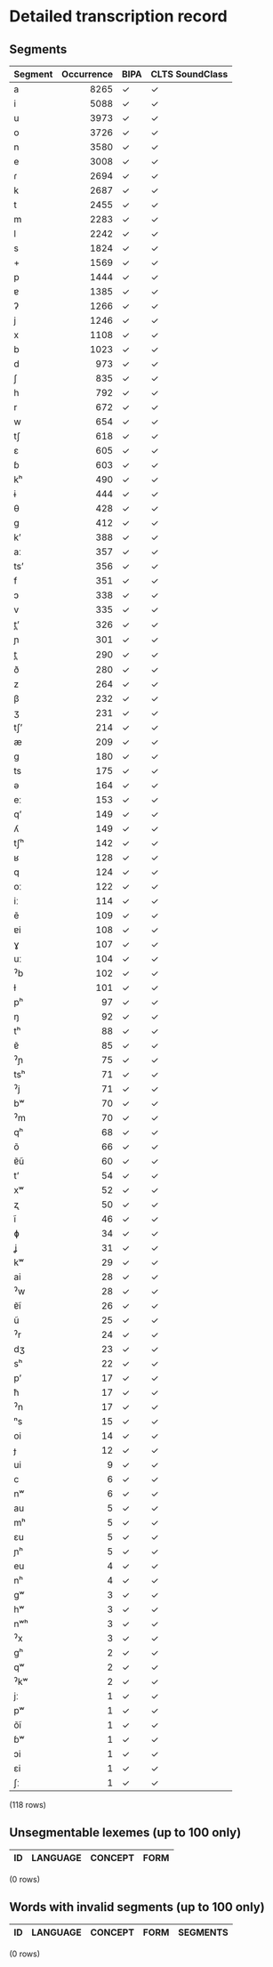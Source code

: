 
# Detailed transcription record

## Segments

| Segment | Occurrence | BIPA | CLTS SoundClass |
|:----------|-------------:|:-------|:------------------|
| a | 8265 | ✓ | ✓ |
| i | 5088 | ✓ | ✓ |
| u | 3973 | ✓ | ✓ |
| o | 3726 | ✓ | ✓ |
| n | 3580 | ✓ | ✓ |
| e | 3008 | ✓ | ✓ |
| ɾ | 2694 | ✓ | ✓ |
| k | 2687 | ✓ | ✓ |
| t | 2455 | ✓ | ✓ |
| m | 2283 | ✓ | ✓ |
| l | 2242 | ✓ | ✓ |
| s | 1824 | ✓ | ✓ |
| + | 1569 | ✓ | ✓ |
| p | 1444 | ✓ | ✓ |
| ɐ | 1385 | ✓ | ✓ |
| ʔ | 1266 | ✓ | ✓ |
| j | 1246 | ✓ | ✓ |
| x | 1108 | ✓ | ✓ |
| b | 1023 | ✓ | ✓ |
| d | 973 | ✓ | ✓ |
| ʃ | 835 | ✓ | ✓ |
| h | 792 | ✓ | ✓ |
| r | 672 | ✓ | ✓ |
| w | 654 | ✓ | ✓ |
| tʃ | 618 | ✓ | ✓ |
| ɛ | 605 | ✓ | ✓ |
| ɓ | 603 | ✓ | ✓ |
| kʰ | 490 | ✓ | ✓ |
| ɨ | 444 | ✓ | ✓ |
| θ | 428 | ✓ | ✓ |
| g | 412 | ✓ | ✓ |
| kʼ | 388 | ✓ | ✓ |
| aː | 357 | ✓ | ✓ |
| tsʼ | 356 | ✓ | ✓ |
| f | 351 | ✓ | ✓ |
| ɔ | 338 | ✓ | ✓ |
| v | 335 | ✓ | ✓ |
| t̪ʼ | 326 | ✓ | ✓ |
| ɲ | 301 | ✓ | ✓ |
| t̪ | 290 | ✓ | ✓ |
| ð | 280 | ✓ | ✓ |
| z | 264 | ✓ | ✓ |
| β | 232 | ✓ | ✓ |
| ʒ | 231 | ✓ | ✓ |
| tʃʼ | 214 | ✓ | ✓ |
| æ | 209 | ✓ | ✓ |
| ɡ | 180 | ✓ | ✓ |
| ts | 175 | ✓ | ✓ |
| ə | 164 | ✓ | ✓ |
| eː | 153 | ✓ | ✓ |
| qʼ | 149 | ✓ | ✓ |
| ʎ | 149 | ✓ | ✓ |
| tʃʰ | 142 | ✓ | ✓ |
| ʁ | 128 | ✓ | ✓ |
| q | 124 | ✓ | ✓ |
| oː | 122 | ✓ | ✓ |
| iː | 114 | ✓ | ✓ |
| ẽ | 109 | ✓ | ✓ |
| ɐi | 108 | ✓ | ✓ |
| ɣ | 107 | ✓ | ✓ |
| uː | 104 | ✓ | ✓ |
| ˀb | 102 | ✓ | ✓ |
| ɫ | 101 | ✓ | ✓ |
| pʰ | 97 | ✓ | ✓ |
| ŋ | 92 | ✓ | ✓ |
| tʰ | 88 | ✓ | ✓ |
| ɐ̃ | 85 | ✓ | ✓ |
| ˀɲ | 75 | ✓ | ✓ |
| tsʰ | 71 | ✓ | ✓ |
| ˀj | 71 | ✓ | ✓ |
| bʷ | 70 | ✓ | ✓ |
| ˀm | 70 | ✓ | ✓ |
| qʰ | 68 | ✓ | ✓ |
| õ | 66 | ✓ | ✓ |
| ɐ̃ũ | 60 | ✓ | ✓ |
| tʼ | 54 | ✓ | ✓ |
| xʷ | 52 | ✓ | ✓ |
| ʐ | 50 | ✓ | ✓ |
| ĩ | 46 | ✓ | ✓ |
| ɸ | 34 | ✓ | ✓ |
| ʝ | 31 | ✓ | ✓ |
| kʷ | 29 | ✓ | ✓ |
| ai | 28 | ✓ | ✓ |
| ˀw | 28 | ✓ | ✓ |
| ɐ̃ĩ | 26 | ✓ | ✓ |
| ũ | 25 | ✓ | ✓ |
| ˀr | 24 | ✓ | ✓ |
| dʒ | 23 | ✓ | ✓ |
| sʰ | 22 | ✓ | ✓ |
| pʼ | 17 | ✓ | ✓ |
| ħ | 17 | ✓ | ✓ |
| ˀn | 17 | ✓ | ✓ |
| ⁿs | 15 | ✓ | ✓ |
| oi | 14 | ✓ | ✓ |
| ɟ | 12 | ✓ | ✓ |
| ui | 9 | ✓ | ✓ |
| c | 6 | ✓ | ✓ |
| nʷ | 6 | ✓ | ✓ |
| au | 5 | ✓ | ✓ |
| mʰ | 5 | ✓ | ✓ |
| ɛu | 5 | ✓ | ✓ |
| ɲʰ | 5 | ✓ | ✓ |
| eu | 4 | ✓ | ✓ |
| nʰ | 4 | ✓ | ✓ |
| gʷ | 3 | ✓ | ✓ |
| hʷ | 3 | ✓ | ✓ |
| nʷʰ | 3 | ✓ | ✓ |
| ˀx | 3 | ✓ | ✓ |
| gʰ | 2 | ✓ | ✓ |
| qʷ | 2 | ✓ | ✓ |
| ˀkʷ | 2 | ✓ | ✓ |
| jː | 1 | ✓ | ✓ |
| pʷ | 1 | ✓ | ✓ |
| õĩ | 1 | ✓ | ✓ |
| ɓʷ | 1 | ✓ | ✓ |
| ɔi | 1 | ✓ | ✓ |
| ɛi | 1 | ✓ | ✓ |
| ʃː | 1 | ✓ | ✓ |

(118 rows)



## Unsegmentable lexemes (up to 100 only)

| ID | LANGUAGE | CONCEPT | FORM |
|------|------------|-----------|--------|

(0 rows)



## Words with invalid segments (up to 100 only)

| ID | LANGUAGE | CONCEPT | FORM | SEGMENTS |
|------|------------|-----------|--------|------------|

(0 rows)


